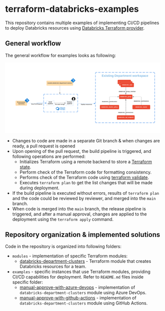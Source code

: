 # terraform-databricks-examples

This repository contains multiple examples of implementing CI/CD pipelines to deploy Databricks resources using [Databricks Terraform provider](https://registry.terraform.io/providers/databricks/databricks/latest/docs).

## General workflow

The general workflow for examples looks as following:

![Workflow](https://raw.githubusercontent.com/databricks/terraform-databricks-examples/main/examples/manual-approve-with-azure-devops/images/terraform-databricks-pipeline-azure-devops.png?raw=true)

* Changes to code are made in a separate Git branch & when changes are ready, a pull request is opened
* Upon opening of the pull request, the build pipeline is triggered, and following operations are performed:
  * Initializes Terraform using a remote backend to store a [Terraform state](https://www.terraform.io/language/state).
  * Perform check of the Terraform code for formatting consistency.
  * Performs check of the Terraform code using [terraform validate](https://www.terraform.io/cli/commands/validate).
  * Executes `terraform plan` to get the list changes that will be made during deployment.
* If the build pipeline is executed without errors, results of `terraform plan` and the code could be reviewed by reviewer, and merged into the `main` branch.
* When code is merged into the `main` branch, the release pipeline is triggered, and after a manual approval, changes are applied to the deployment using the `terraform apply` command.


## Repository organization & implemented solutions

Code in the repository is organized into following folders:

* `modules` - implementation of specific Terraform modules:
  * [databricks-department-clusters](modules/databricks-department-clusters/) - Terraform module that creates Databricks resources for a team.
* `examples` - specific instances that use Terraform modules, providing CI/CD capabilities for deployment. Refer to `README.md` files inside specific folder:
  * [manual-approve-with-azure-devops](examples/manual-approve-with-azure-devops) - implementation of `databricks-department-clusters` module using Azure DevOps. 
  * [manual-approve-with-github-actions](examples/manual-approve-with-github-actions) - implementation of `databricks-department-clusters` module using GitHub Actions. 
